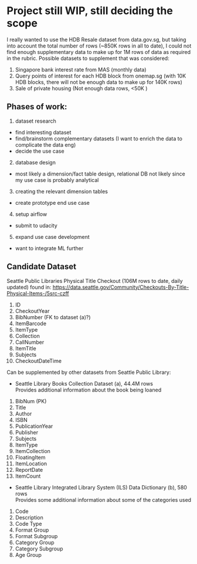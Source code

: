 # Project still WIP, still deciding the scope
I really wanted to use the HDB Resale dataset from data.gov.sg, but taking into account the total number of rows (~850K rows in all to date), I could not find enough supplementary data to make up for 1M rows of data as required in the rubric.
Possible datasets to supplement that was considered:
1. Singapore bank interest rate from MAS (monthly data)
2. Query points of interest for each HDB block from onemap.sg (with 10K HDB blocks, there will not be enough data to make up for 140K rows)
3. Sale of private housing (Not enough data rows, <50K )

## Phases of work:
1. dataset research
- find interesting dataset
- find/brainstorm complementary datasets (I want to enrich the data to complicate the data eng)
- decide the use case
2. database design
- most likely a dimension/fact table design, relational DB not likely since my use case is probably analytical
3. creating the relevant dimension tables
- create prototype end use case
4. setup airflow
- submit to udacity
5. expand use case development
- want to integrate ML further

## Candidate Dataset
Seattle Public Libraries Physical Title Checkout (106M rows to date, daily updated) found in: https://data.seattle.gov/Community/Checkouts-By-Title-Physical-Items-/5src-czff
1. ID
2. CheckoutYear
3. BibNumber (FK to dataset (a)?)
4. ItemBarcode
5. ItemType
6. Collection
7. CallNumber
8. ItemTitle
9. Subjects
10. CheckoutDateTime  

Can be supplemented by other datasets from Seattle Public Library:
- Seattle Library Books Collection Dataset (a), 44.4M rows   
 Provides additional information about the book being loaned
1. BibNum (PK)
2. Title
3. Author
4. ISBN
5. PublicationYear
7. Publisher
8. Subjects
9. ItemType
10. ItemCollection
11. FloatingItem
12. ItemLocation
13. ReportDate
14. ItemCount

- Seattle Library Integrated Library System (ILS) Data Dictionary (b), 580 rows  
Provides some additional information about some of the categories used
1. Code
2. Description
3. Code Type
4. Format Group
5. Format Subgroup
6. Category Group
7. Category Subgroup
8. Age Group


